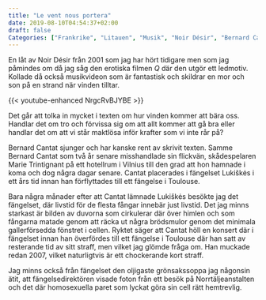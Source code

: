 ```yaml
---
title: "Le vent nous portera"
date: 2019-08-10T04:54:37+02:00
draft: false
Categories: ["Frankrike", "Litauen", "Musik", "Noir Désir", "Bernard Cantat", "Vilnius"]
---
```


En låt av Noir Désir från 2001 som jag har hört tidigare men som jag påmindes om då jag såg den erotiska filmen _Q_ där den utgör ett ledmotiv. Kollade då också musikvideon som är fantastisk och skildrar en mor och son på en strand när vinden tilltar. 

{{< youtube-enhanced NrgcRvBJYBE >}}

Det går att tolka in mycket i texten om hur vinden kommer att bära oss. Handlar det om tro och förvissa sig om att allt kommer att gå bra eller handlar det om att vi står maktlösa inför krafter som vi inte rår på? 

Bernard Cantat sjunger och har kanske rent av skrivit texten. Samme Bernard Cantat som två år senare misshandlade sin flickvän, skådespelaren Marie Trintignant på ett hotellrum i Vilnius till den grad att hon hamnade i koma och dog några dagar senare. Cantat placerades i fängelset Lukiškės i ett års tid innan han förflyttades till ett fängelse i Toulouse. 

Bara några månader efter att Cantat lämnade Lukiškės besökte jag det fängelset, där livstid för de flesta fångar innebär just livstid. Det jag minns starkast är bilden av duvorna som cirkulerar där över himlen och som fångarna matade genom att räcka ut några brödsmulor genom det minimala gallerförsedda fönstret i cellen. Ryktet säger att Cantat höll en konsert där i fängelset innan han överfördes till ett fängelse i Toulouse där han satt av resterande tid av sitt straff, men vilket jag glömde fråga om. Han muckade redan 2007, vilket naturligtvis är ett chockerande kort straff. 

Jag minns också från fängelset den oljigaste grönsakssoppa jag någonsin ätit, att fängelsedirektören visade foton från ett besök på Norrtäljeanstalten och det där homosexuella paret som lyckat göra sin cell rätt hemtrevlig. 
